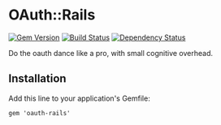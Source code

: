 # OAuth::Rails

[![Gem Version](https://badge.fury.io/rb/oauth-rails.png)](http://badge.fury.io/rb/oauth-rails)
[![Build Status](https://travis-ci.org/thefrontside/oauth-rails.png?branch=master)](https://travis-ci.org/thefrontside/oauth-rails)
[![Dependency Status](https://gemnasium.com/thefrontside/oauth-rails.png)](https://gemnasium.com/thefrontside/oauth-rails)

Do the oauth dance like a pro, with small cognitive overhead. 

## Installation

Add this line to your application's Gemfile:

    gem 'oauth-rails'



